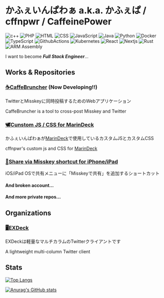 # かふぇいんぱわぁ a.k.a. かふぇぱ / cffnpwr / CaffeinePower

![c++](https://img.shields.io/badge/C++-2014~-00599C.svg?logo=cplusplus&style=flat)
![PHP](https://img.shields.io/badge/PHP-2015~-777BB4.svg?logo=php&style=flat)
![HTML](https://img.shields.io/badge/HTML-2015~-E34F26.svg?logo=html5&style=flat)
![CSS](https://img.shields.io/badge/CSS-2015~-1572B6.svg?logo=css3&style=flat)
![JavaScript](https://img.shields.io/badge/JavaScript-2015~-F7DF1E.svg?logo=javascript&style=flat)
![Java](https://img.shields.io/badge/Java-2016~-3A75B0.svg?style=flat)
![Python](https://img.shields.io/badge/Python-2017~-3776AB.svg?logo=python&style=flat)
![Docker](https://img.shields.io/badge/Docker-2021~-2496ED.svg?logo=docker&style=flat)
![TypeScript](https://img.shields.io/badge/TypeScript-2021~-3178C6.svg?logo=typescript&style=flat)
![GithubActions](https://img.shields.io/badge/GithubActions-2022~-2088FF.svg?logo=githubactions&style=flat)
![Kubernetes](https://img.shields.io/badge/Kubernetes-2022~-326CE5.svg?logo=kubernetes&style=flat)
![React](https://img.shields.io/badge/React-2022~-61DAFB.svg?logo=react&style=flat)
![Nextjs](https://img.shields.io/badge/Next.js-2022~-000000.svg?logo=next.js&style=flat)
![Rust](https://img.shields.io/badge/Rust-2022~-000000.svg?logo=rust&style=flat)
![ARM Assembly](https://img.shields.io/badge/ARM_Assembly-2022~-3A75B0.svg?style=flat)

I want to become ***Full Stack Engineer***...

## Works & Repositories

### [☕CaffeBruncher](https://bruncher.cffn.pw/) (Now Developing!!)

TwitterとMisskeyに同時投稿するためのWebアプリケーション

CaffeBruncher is a tool to cross-post Misskey and Twitter

### [🕊Cunstom JS / CSS for MarinDeck](https://github.com/cffnpwr/marindeck-custom)

かふぇいんぱわぁが[MarinDeck](https://hisubway.online/marindeck/)で使用しているカスタムJSとカスタムCSS

cffnpwr's custom js and CSS for [MarinDeck](https://hisubway.online/marindeck/)

### [🔗Share via Misskey shortcut for iPhone/iPad](https://gist.github.com/cffnpwr/4325eb70af72f5b79ed7dae47260e0fb)

iOS/iPad OSで共有メニューに「Misskeyで共有」を追加するショートカット

#### And broken account...

#### And more private repos...

## Organizations

### [🖥EXDeck](https://github.com/EXDeck)

EXDeckは軽量なマルチカラムのTwitterクライアントです

A lightweight multi-column Twitter client

## Stats

[![Top Langs](https://github-readme-stats.vercel.app/api/top-langs/?username=cffnpwr&layout=compact)](https://github.com/anuraghazra/github-readme-stats)

[![Anurag's GitHub stats](https://github-readme-stats.vercel.app/api?username=cffnpwr&count_private=true)](https://github.com/anuraghazra/github-readme-stats)
